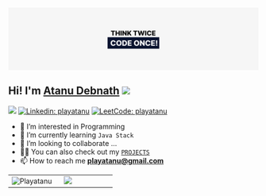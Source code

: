 <p align="center" xmlns="http://www.w3.org/1999/html">
    <br>
<img align="center" alt="Coding" style=" object-fit: cover;"    src="https://github.com/playatanu/playatanu/blob/main/think-twice.png?raw=true">
  <br>
</p>



<h2> Hi! I'm <a href="https://playatanu.github.io">Atanu Debnath</a> <img src="https://media.giphy.com/media/mGcNjsfWAjY5AEZNw6/giphy.gif" width="50"></h2>




![](https://komarev.com/ghpvc/?username=playatanu&color=blueviolet&label=Profile+Views)
[![Linkedin: playatanu](https://img.shields.io/badge/-playatanu-blue?style=flat-square&logo=Linkedin&logoColor=white&link=https://www.linkedin.com/in/playatanu/)](https://www.linkedin.com/in/playatanu/)
[![LeetCode: playatanu](https://img.shields.io/badge/-playatanu-yellow?style=flat-square&logo=leetcode&logoColor=white&link=https://www.leetcode.com/playatanu/)](https://www.leetcode.com/in/playatanu/)




- 👀 I’m interested in Programming
- 🌱 I’m currently learning `Java Stack`
- 💞️ I’m looking to collaborate ...
- 👨‍💻 You can also check out my [`PROJECTS`](https://github.com/playatanu/)
- 📫 How to reach me **playatanu@gmail.com**


<!-- #### <img src="https://media.giphy.com/media/WUlplcMpOCEmTGBtBW/giphy.gif" width="40">&nbsp; I code with...
<code><img height="20" src="https://raw.githubusercontent.com/github/explore/80688e429a7d4ef2fca1e82350fe8e3517d3494d/topics/unity/unity.png"></code>
<code><img height="20" src="https://secrethub.io/img/vs-code.svg"></code>
<code><img height="20" src="https://raw.githubusercontent.com/github/explore/80688e429a7d4ef2fca1e82350fe8e3517d3494d/topics/git/git.png"></code>

 -->
<!--
#### <img src="https://media.giphy.com/media/WUlplcMpOCEmTGBtBW/giphy.gif" width="40">&nbsp; I code with...
<code><img height="20" src="https://raw.githubusercontent.com/github/explore/80688e429a7d4ef2fca1e82350fe8e3517d3494d/topics/nodejs/nodejs.png"></code>
<code><img height="20" src="https://raw.githubusercontent.com/github/explore/80688e429a7d4ef2fca1e82350fe8e3517d3494d/topics/npm/npm.png"></code>
<code><img height="20" src="https://raw.githubusercontent.com/github/explore/80688e429a7d4ef2fca1e82350fe8e3517d3494d/topics/express/express.png"></code>
<code><img height="20" src="https://avatars.githubusercontent.com/u/10566080"></code>
<code><img height="20" src="https://raw.githubusercontent.com/github/explore/80688e429a7d4ef2fca1e82350fe8e3517d3494d/topics/git/git.png"></code>
<code><img height="20" src="https://raw.githubusercontent.com/github/explore/80688e429a7d4ef2fca1e82350fe8e3517d3494d/topics/terminal/terminal.png"></code>
<code><img height="20" src="https://avatars.githubusercontent.com/u/10251060"></code>
<code><img height="20" src="https://secrethub.io/img/vs-code.svg"></code>

<code><img height="20" src="https://raw.githubusercontent.com/github/explore/80688e429a7d4ef2fca1e82350fe8e3517d3494d/topics/mysql/mysql.png"></code>
<code><img height="20" src="https://raw.githubusercontent.com/github/explore/80688e429a7d4ef2fca1e82350fe8e3517d3494d/topics/mongodb/mongodb.png"></code>
<code><img height="20" src="https://raw.githubusercontent.com/github/explore/80688e429a7d4ef2fca1e82350fe8e3517d3494d/topics/postgresql/postgresql.png"></code>
<code><img height="20" src="https://raw.githubusercontent.com/github/explore/80688e429a7d4ef2fca1e82350fe8e3517d3494d/topics/redis/redis.png"></code>
<code><img height="20" src="https://avatars.githubusercontent.com/u/23211"></code>
<code><img height="20" src="https://raw.githubusercontent.com/github/explore/80688e429a7d4ef2fca1e82350fe8e3517d3494d/topics/aws/aws.png"></code>
<code><img height="20" src="https://raw.githubusercontent.com/github/explore/80688e429a7d4ef2fca1e82350fe8e3517d3494d/topics/azure/azure.png"></code>
<code><img height="20" src="https://raw.githubusercontent.com/github/explore/80688e429a7d4ef2fca1e82350fe8e3517d3494d/topics/firebase/firebase.png"></code> 

[<code><img height="40" src="https://github.com/playatanu/playatanu/blob/main/buymeacoffee.png?raw=true"></code>](https://www.buymeacoffee.com/playatanu)
<br>

-->



<div align="center">
<table>
<tr>
<td width="45%">
<img src="https://github-readme-streak-stats.herokuapp.com/?user=playatanu&show_icons=true&background=5A9BF000&hide_border=true" alt="Playatanu">
</td>
<td width="45%">
 <img src="https://github-readme-stats.vercel.app/api?username=playatanu&bg_color=5A9BF000include_all_commits=true&count_private=true&hide_border=true">
</table>
</div>
</td>
</tr>

<!-- [![Top Langs](https://github-readme-stats.vercel.app/api/top-langs/?username=playatanu&layout=compact)](https://github.com/playatanu/github-readme-stats)

 -->
